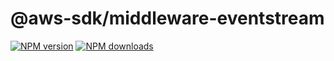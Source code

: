 # @aws-sdk/middleware-eventstream

[![NPM version](https://img.shields.io/npm/v/@aws-sdk/middleware-eventstream/preview.svg)](https://www.npmjs.com/package/@aws-sdk/middleware-eventstream)
[![NPM downloads](https://img.shields.io/npm/dm/@aws-sdk/middleware-eventstream.svg)](https://www.npmjs.com/package/@aws-sdk/middleware-eventstream)
